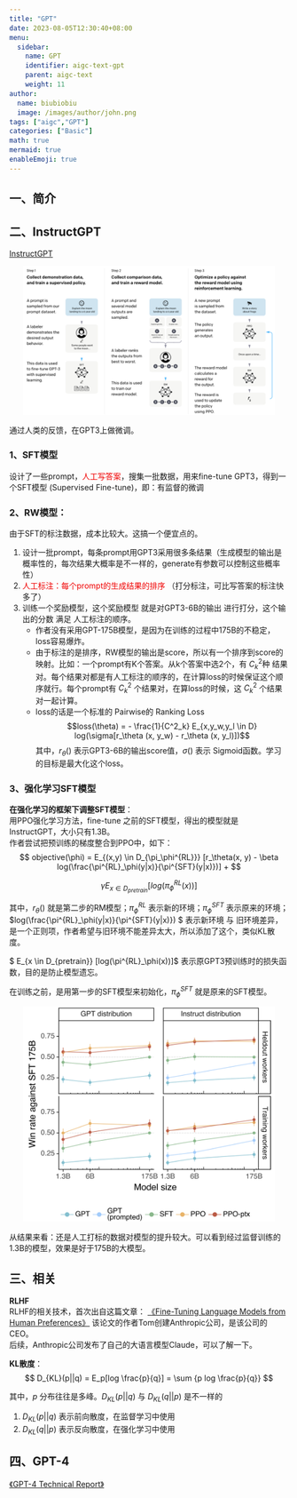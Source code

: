 ```yaml
---
title: "GPT"
date: 2023-08-05T12:30:40+08:00
menu:
  sidebar:
    name: GPT
    identifier: aigc-text-gpt
    parent: aigc-text
    weight: 11
author:
  name: biubiobiu
  image: /images/author/john.png
tags: ["aigc","GPT"]
categories: ["Basic"]
math: true
mermaid: true
enableEmoji: true
---
```


## 一、简介


## 二、InstructGPT

<a href="https://arxiv.org/pdf/2203.02155.pdf" target="bland">InstructGPT</a> <br>

<p align="center"><img src="/datasets/posts/nlp/InstructGPT_0.png" width="90%" height="90%" title="InstructGPT" alt="InstructGPT"></p>

通过人类的反馈，在GPT3上做微调。


### 1、SFT模型
设计了一些prompt，<font color=#f00000>人工写答案</font>，搜集一批数据，用来fine-tune GPT3，得到一个SFT模型 (Supervised Fine-tune)，即：有监督的微调

### 2、RW模型：
由于SFT的标注数据，成本比较大。这搞一个便宜点的。
1. 设计一批prompt，每条prompt用GPT3采用很多条结果（生成模型的输出是概率性的，每次结果大概率是不一样的，generate有参数可以控制这些概率性）
2. <font color=#f00000>人工标注：每个prompt的生成结果的排序</font> （打分标注，可比写答案的标注快多了）
3. 训练一个奖励模型，这个奖励模型 就是对GPT3-6B的输出 进行打分，这个输出的分数 满足 人工标注的顺序。<br>
    * 作者没有采用GPT-175B模型，是因为在训练的过程中175B的不稳定，loss容易爆炸。<br>
    * 由于标注的是排序，RW模型的输出是score，所以有一个排序到score的映射。比如：一个prompt有K个答案。从k个答案中选2个，有 $C^2_k$种 结果对。每个结果对都是有人工标注的顺序的，在计算loss的时候保证这个顺序就行。每个prompt有 $C^2_k$ 个结果对，在算loss的时候，这 $C^2_k$ 个结果对一起计算。<br> 
    * loss的话是一个标准的 Pairwise的 Ranking Loss 
    $$loss(\theta) = - \frac{1}{C^2_k} E_{x,y_w,y_l \in D} log(\sigma[r_\theta (x, y_w) - r_\theta (x, y_l)])$$
    其中，$r_\theta ()$ 表示GPT3-6B的输出score值，$\sigma()$ 表示 Sigmoid函数。学习的目标是最大化这个loss。

### 3、强化学习SFT模型

**在强化学习的框架下调整SFT模型**：<br> 
用PPO强化学习方法，fine-tune 之前的SFT模型，得出的模型就是InstructGPT，大小只有1.3B。<br>
作者尝试把预训练的梯度整合到PPO中，如下：
$$
objective(\phi) = E_{(x,y) \in D_{\pi_\phi^{RL}}} [r_\theta(x, y) - \beta log(\frac{\pi^{RL}_\phi(y|x)}{\pi^{SFT}(y|x)})] + 
$$

$$
\gamma E_{x \in D_{pretrain}} [log(\pi^{RL}_\phi(x))]
$$

其中，$r_{\theta}()$ 就是第二步的RM模型；$\pi_\phi^{RL}$ 表示新的环境；$\pi_\phi^{SFT}$ 表示原来的环境；<br>
$log(\frac{\pi^{RL}_\phi(y|x)}{\pi^{SFT}(y|x)}) $ 表示新环境 与 旧环境差异，是一个正则项，作者希望与旧环境不能差异太大，所以添加了这个，类似KL散度。<br>

$ E_{x \in D_{pretrain}} [log(\pi^{RL}_\phi(x))]$ 表示原GPT3预训练时的损失函数，目的是防止模型遗忘。

在训练之前，是用第一步的SFT模型来初始化，$\pi_\phi^{SFT}$ 就是原来的SFT模型。<br>

<p align="center"><img src="/datasets/posts/nlp/InstructGPT_1.png" width="90%" height="90%" title="InstructGPT" alt="InstructGPT"></p>
从结果来看：还是人工打标的数据对模型的提升较大。可以看到经过监督训练的1.3B的模型，效果是好于175B的大模型。

## 三、相关

**RLHF**<br>
RLHF的相关技术，首次出自这篇文章：
<a href="https://arxiv.org/abs/1909.08593" target="bland">《Fine-Tuning Language Models from Human Preferences》</a>
该论文的作者Tom创建Anthropic公司，是该公司的CEO。<br>
后续，Anthropic公司发布了自己的大语言模型Claude，可以了解一下。<br>

**KL散度**：<br>
$$
D_{KL}(p||q) = E_p[log \frac{p}{q}] = \sum {p log \frac{p}{q}}
$$

其中，$p$ 分布往往是多峰。$D_{KL}(p||q)$ 与 $D_{KL}(q||p)$ 是不一样的<br>
1. $D_{KL}(p||q)$ 表示前向散度，在监督学习中使用
2. $D_{KL}(q||p)$ 表示反向散度，在强化学习中使用


## 四、GPT-4

<a href="https://arxiv.org/abs/2303.08774" target="bland">《GPT-4 Technical Report》</a>


